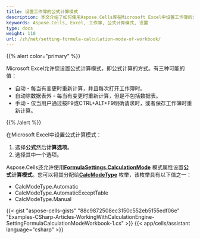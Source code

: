 ```yaml
---
title: 设置工作簿的公式计算模式
description: 本文介绍了如何使用Aspose.Cells库在Microsoft Excel中设置工作簿的公式计算模式。通过加载现有的Excel文件或创建新的Excel文件，我们可以使用Aspose.Cells提供的方法设置公式计算模式并获取结果。最后，我们将修改后的Excel文件保存到磁盘。
keywords: Aspose.Cells, Excel, 工作簿, 公式计算模式, 设置
type: docs
weight: 110
url: /zh/net/setting-formula-calculation-mode-of-workbook/
---
```


{{% alert color="primary" %}}

Microsoft Excel允许您设置公式计算模式，即公式计算的方式。有三种可能的值：

- 自动 - 每当有变更时重新计算，并且每次打开工作簿时。
- 自动除数据表外 - 每当有变更时重新计算，但是不包括数据表。
- 手动 - 仅当用户通过按F9或CTRL+ALT+F9明确请求时，或者保存工作簿时重新计算。

{{% /alert %}}

在Microsoft Excel中设置公式计算模式：

1. 选择**公式**然后**计算选项**。
1. 选择其中一个选项。

Aspose.Cells还允许使用[**FormulaSettings.CalculationMode**](https://reference.aspose.com/cells/net/aspose.cells/formulasettings/properties/calculationmode) 模式属性设置**公式计算模式**。您可以将其分配给[**CalcModeType**](https://reference.aspose.com/cells/net/aspose.cells/calcmodetype) 枚举，该枚举具有以下值之一：

- CalcModeType.Automatic
- CalcModeType.AutomaticExceptTable
- CalcModeType.Manual

{{< gist "aspose-cells-gists" "88c9872508ec3150c552eb5155edf06e" "Examples-CSharp-Articles-WorkingWithCalculationEngine-SettingFormulaCalculationModeWorkbook-1.cs" >}}
{{< app/cells/assistant language="csharp" >}}
